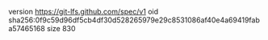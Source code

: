 version https://git-lfs.github.com/spec/v1
oid sha256:0f9c59d96df5cb4df30d528265979e29c8531086af40e4a69419faba57465168
size 830
